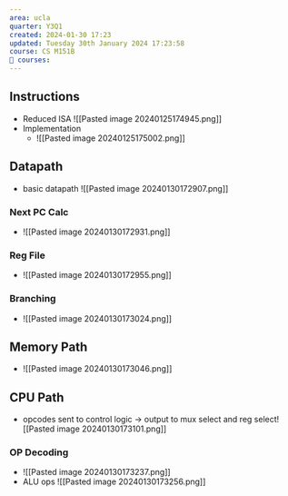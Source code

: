 ```yaml
---
area: ucla
quarter: Y3Q1
created: 2024-01-30 17:23
updated: Tuesday 30th January 2024 17:23:58
course: CS M151B
📕 courses:
---
```

## Instructions
- Reduced ISA ![[Pasted image 20240125174945.png]]
- Implementation
	- ![[Pasted image 20240125175002.png]]
## Datapath
- basic datapath ![[Pasted image 20240130172907.png]]
### Next PC Calc
- ![[Pasted image 20240130172931.png]]
### Reg File
- ![[Pasted image 20240130172955.png]]
### Branching
- ![[Pasted image 20240130173024.png]]
## Memory Path
- ![[Pasted image 20240130173046.png]]
## CPU Path
- opcodes sent to control logic -> output to mux select and reg select![[Pasted image 20240130173101.png]]
### OP Decoding
- ![[Pasted image 20240130173237.png]]
- ALU ops ![[Pasted image 20240130173256.png]]
